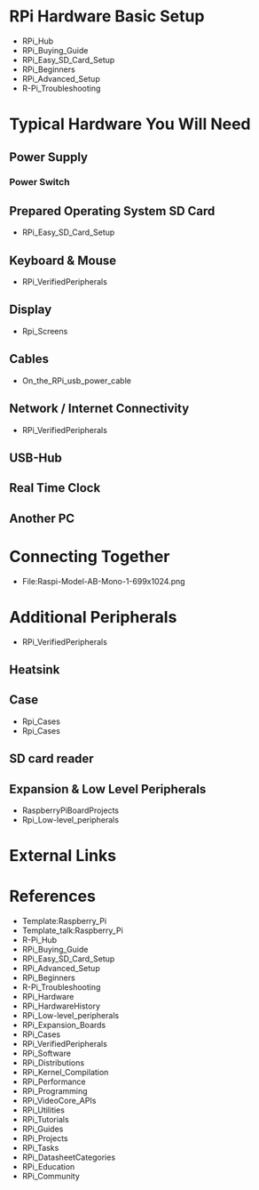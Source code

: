 # RPi Hardware Basic Setup
* RPi_Hub
* RPi_Buying_Guide
* RPi_Easy_SD_Card_Setup
* RPi_Beginners
* RPi_Advanced_Setup
* R-Pi_Troubleshooting
# Typical Hardware You Will Need
## Power Supply
### Power Switch
## Prepared Operating System SD Card
* RPi_Easy_SD_Card_Setup
## Keyboard & Mouse
* RPi_VerifiedPeripherals
## Display
* Rpi_Screens
## Cables
* On_the_RPi_usb_power_cable
## Network / Internet Connectivity
* RPi_VerifiedPeripherals
## USB-Hub
## Real Time Clock
## Another PC
# Connecting Together
* File:Raspi-Model-AB-Mono-1-699x1024.png
# Additional Peripherals
* RPi_VerifiedPeripherals
## Heatsink
## Case
* Rpi_Cases
* Rpi_Cases
## SD card reader
## Expansion & Low Level Peripherals
* RaspberryPiBoardProjects
* Rpi_Low-level_peripherals
# External Links
# References
* Template:Raspberry_Pi
* Template_talk:Raspberry_Pi
* R-Pi_Hub
* RPi_Buying_Guide
* RPi_Easy_SD_Card_Setup
* RPi_Advanced_Setup
* RPi_Beginners
* R-Pi_Troubleshooting
* RPi_Hardware
* RPi_HardwareHistory
* RPi_Low-level_peripherals
* RPi_Expansion_Boards
* RPi_Cases
* RPi_VerifiedPeripherals
* RPi_Software
* RPi_Distributions
* RPi_Kernel_Compilation
* RPi_Performance
* RPi_Programming
* RPi_VideoCore_APIs
* RPi_Utilities
* RPi_Tutorials
* RPi_Guides
* RPi_Projects
* RPi_Tasks
* RPi_DatasheetCategories
* RPi_Education
* RPi_Community
